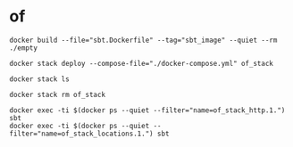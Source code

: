 # of

    docker build --file="sbt.Dockerfile" --tag="sbt_image" --quiet --rm ./empty

    docker stack deploy --compose-file="./docker-compose.yml" of_stack

    docker stack ls

    docker stack rm of_stack

    docker exec -ti $(docker ps --quiet --filter="name=of_stack_http.1.") sbt
    docker exec -ti $(docker ps --quiet --filter="name=of_stack_locations.1.") sbt


